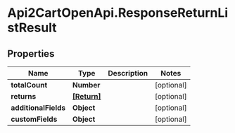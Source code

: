 # Api2CartOpenApi.ResponseReturnListResult

## Properties

Name | Type | Description | Notes
------------ | ------------- | ------------- | -------------
**totalCount** | **Number** |  | [optional] 
**returns** | [**[Return]**](Return.md) |  | [optional] 
**additionalFields** | **Object** |  | [optional] 
**customFields** | **Object** |  | [optional] 


